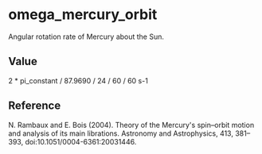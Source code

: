 # omega_mercury_orbit

Angular rotation rate of Mercury about the Sun.

## Value

2 * pi_constant / 87.9690 / 24 / 60 / 60 s-1

## Reference

N. Rambaux and E. Bois (2004). Theory of the Mercury's spin–orbit motion and analysis of its main librations. Astronomy and Astrophysics, 413, 381–393, doi:10.1051/0004-6361:20031446.



